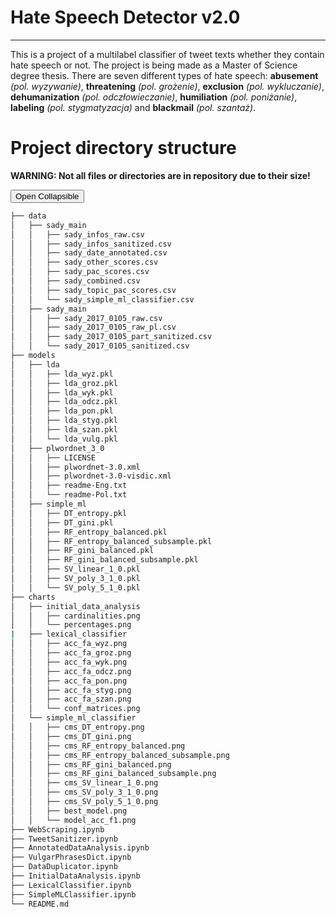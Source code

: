 # Hate Speech Detector v2.0
---
This is a project of a multilabel classifier of tweet texts whether they contain hate speech or not. The project is being made as a Master of Science degree thesis. There are seven different types of hate speech: **abusement** *(pol. wyzywanie)*, **threatening** *(pol. grożenie)*, **exclusion** *(pol. wykluczanie)*, **dehumanization** *(pol. odczłowieczanie)*, **humiliation** *(pol. poniżanie)*, **labeling** *(pol. stygmatyzacja)* and **blackmail** *(pol. szantaż)*.

# Project directory structure
**WARNING: Not all files or directories are in repository due to their size!**

<button type="button" class="collapsible">Open Collapsible</button>
<div class="content">

```bash
├── data
│   ├── sady_main
│   │   ├── sady_infos_raw.csv
│   │   ├── sady_infos_sanitized.csv
│   │   ├── sady_date_annotated.csv
│   │   ├── sady_other_scores.csv
│   │   ├── sady_pac_scores.csv
│   │   ├── sady_combined.csv
│   │   ├── sady_topic_pac_scores.csv
│   │   └── sady_simple_ml_classifier.csv
│   ├── sady_main
│   │   ├── sady_2017_0105_raw.csv
│   │   ├── sady_2017_0105_raw_pl.csv
│   │   ├── sady_2017_0105_part_sanitized.csv
│   │   └── sady_2017_0105_sanitized.csv
├── models
│   ├── lda
│   │   ├── lda_wyz.pkl
│   │   ├── lda_groz.pkl
│   │   ├── lda_wyk.pkl
│   │   ├── lda_odcz.pkl
│   │   ├── lda_pon.pkl
│   │   ├── lda_styg.pkl
│   │   ├── lda_szan.pkl
│   │   └── lda_vulg.pkl
│   ├── plwordnet_3_0
│   │   ├── LICENSE
│   │   ├── plwordnet-3.0.xml
│   │   ├── plwordnet-3.0-visdic.xml
│   │   ├── readme-Eng.txt
│   │   └── readme-Pol.txt
│   ├── simple_ml
│   │   ├── DT_entropy.pkl
│   │   ├── DT_gini.pkl
│   │   ├── RF_entropy_balanced.pkl
│   │   ├── RF_entropy_balanced_subsample.pkl
│   │   ├── RF_gini_balanced.pkl
│   │   ├── RF_gini_balanced_subsample.pkl
│   │   ├── SV_linear_1_0.pkl
│   │   ├── SV_poly_3_1_0.pkl
│   │   └── SV_poly_5_1_0.pkl
├── charts
│   ├── initial_data_analysis
│   │   ├── cardinalities.png
│   │   └── percentages.png
|   ├── lexical_classifier
│   │   ├── acc_fa_wyz.png
│   │   ├── acc_fa_groz.png
│   │   ├── acc_fa_wyk.png
│   │   ├── acc_fa_odcz.png
│   │   ├── acc_fa_pon.png
│   │   ├── acc_fa_styg.png
│   │   ├── acc_fa_szan.png
│   │   └── conf_matrices.png
│   └── simple_ml_classifier
│   │   ├── cms_DT_entropy.png
│   │   ├── cms_DT_gini.png
│   │   ├── cms_RF_entropy_balanced.png
│   │   ├── cms_RF_entropy_balanced_subsample.png
│   │   ├── cms_RF_gini_balanced.png
│   │   ├── cms_RF_gini_balanced_subsample.png
│   │   ├── cms_SV_linear_1_0.png
│   │   ├── cms_SV_poly_3_1_0.png
│   │   ├── cms_SV_poly_5_1_0.png
│   │   ├── best_model.png
│   │   └── model_acc_f1.png
├── WebScraping.ipynb
├── TweetSanitizer.ipynb
├── AnnotatedDataAnalysis.ipynb
├── VulgarPhrasesDict.ipynb
├── DataDuplicator.ipynb
├── InitialDataAnalysis.ipynb
├── LexicalClassifier.ipynb
├── SimpleMLClassifier.ipynb
└── README.md
```

</div>

